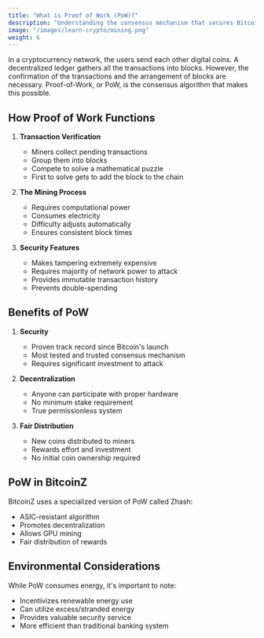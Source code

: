 ```yaml
---
title: "What is Proof of Work (PoW)?"
description: "Understanding the consensus mechanism that secures Bitcoin, BitcoinZ, and many other cryptocurrencies."
image: "/images/learn-crypto/mining.png"
weight: 6
---
```


In a cryptocurrency network, the users send each other digital coins. A decentralized ledger gathers all the transactions into blocks. However, the confirmation of the transactions and the arrangement of blocks are necessary. Proof-of-Work, or PoW, is the consensus algorithm that makes this possible.

## How Proof of Work Functions

1. **Transaction Verification**
   - Miners collect pending transactions
   - Group them into blocks
   - Compete to solve a mathematical puzzle
   - First to solve gets to add the block to the chain

2. **The Mining Process**
   - Requires computational power
   - Consumes electricity
   - Difficulty adjusts automatically
   - Ensures consistent block times

3. **Security Features**
   - Makes tampering extremely expensive
   - Requires majority of network power to attack
   - Provides immutable transaction history
   - Prevents double-spending

## Benefits of PoW

1. **Security**
   - Proven track record since Bitcoin's launch
   - Most tested and trusted consensus mechanism
   - Requires significant investment to attack

2. **Decentralization**
   - Anyone can participate with proper hardware
   - No minimum stake requirement
   - True permissionless system

3. **Fair Distribution**
   - New coins distributed to miners
   - Rewards effort and investment
   - No initial coin ownership required

## PoW in BitcoinZ

BitcoinZ uses a specialized version of PoW called Zhash:
- ASIC-resistant algorithm
- Promotes decentralization
- Allows GPU mining
- Fair distribution of rewards

## Environmental Considerations

While PoW consumes energy, it's important to note:
- Incentivizes renewable energy use
- Can utilize excess/stranded energy
- Provides valuable security service
- More efficient than traditional banking system